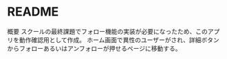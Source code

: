 # README

概要
スクールの最終課題でフォロー機能の実装が必要になったため、このアプリを動作確認用として作成。
ホーム画面で異性のユーザーがされ、詳細ボタンからフォローあるいはアンフォローが押せるページに移動する。
